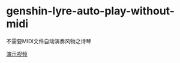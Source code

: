 # genshin-lyre-auto-play-without-midi

不需要MIDI文件自动演奏风物之诗琴

[演示视频](https://www.bilibili.com/video/BV1C3411C7n6/)
